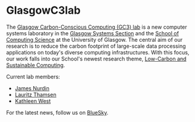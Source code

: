 # GlasgowC3lab

The [Glasgow Carbon-Conscious Computing (GC3) lab](https://lauritzthamsen.org/lab/) is a new computer systems laboratory in the [Glasgow Systems Section](https://www.gla.ac.uk/schools/computing/research/researchsections/systems-section/#overview) and the [School of Computing Science](https://www.gla.ac.uk/schools/computing/) at the University of Glasgow. The central aim of our research is to reduce the carbon footprint of large-scale data processing applications on today's diverse computing infrastructures. With this focus, our work falls into our School's newest research theme, [Low-Carbon and Sustainable Computing](https://www.gla.ac.uk/schools/computing/research/researchthemes/lowcarbon/). 

Current lab members:
- [James Nurdin](https://github.com/JamesNurdin/)
- [Lauritz Thamsen](https://github.com/lauritzthamsen/)
- [Kathleen West](https://github.com/westkath)

For the latest news, follow us on [BlueSky](https://bsky.app/profile/glasgowc3lab.bsky.social).
